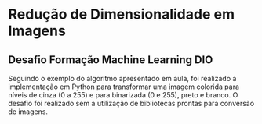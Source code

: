 # Redução de Dimensionalidade em Imagens
## Desafio Formação Machine Learning DIO
Seguindo o exemplo do algoritmo apresentado em aula, foi realizado a implementação em Python para transformar uma imagem colorida para níveis de cinza (0 a 255) e para binarizada (0 e 255), preto e branco. 
O desafio foi realizado sem a utilização de bibliotecas prontas para conversão de imagens.
